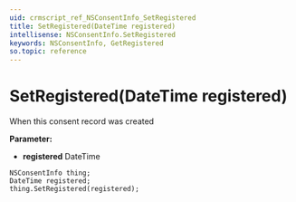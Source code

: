 ```yaml
---
uid: crmscript_ref_NSConsentInfo_SetRegistered
title: SetRegistered(DateTime registered)
intellisense: NSConsentInfo.SetRegistered
keywords: NSConsentInfo, GetRegistered
so.topic: reference
---
```


# SetRegistered(DateTime registered)

When this consent record was created

**Parameter:** 
 - **registered** DateTime

```crmscript
NSConsentInfo thing;
DateTime registered;
thing.SetRegistered(registered);
```

